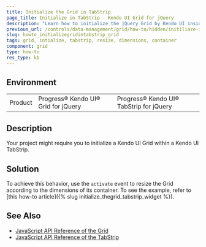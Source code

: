 ```yaml
---
title: Initialize the Grid in TabStrip
page_title: Initialize in TabStrip - Kendo UI Grid for jQuery
description: "Learn how to initialize the jQuery Grid by Kendo UI inside a TabStrip widget by resizing it according to the dimensions of its container."
previous_url: /controls/data-management/grid/how-to/hidden/initiliaze-in-tabstrip
slug: howto_initializegridintabstrip_grid
tags: grid, intialize, tabstrip, resize, dimensions, container
component: grid
type: how-to
res_type: kb
---
```


## Environment

<table>
 <tr>
  <td>Product</td>
  <td>Progress® Kendo UI® Grid for jQuery</td>
  <td>Progress® Kendo UI® TabStrip for jQuery</td>
 </tr>
</table>

## Description

Your project might require you to initialize a Kendo UI Grid within a Kendo UI TabStrip.

## Solution

To achieve this behavior, use the `activate` event to resize the Grid according to the dimensions of its container. To see the example, refer to [this how-to article]({% slug initialize_thegrid_tabstrip_widget %}).

## See Also

* [JavaScript API Reference of the Grid](/api/javascript/ui/grid)
* [JavaScript API Reference of the TabStrip](/api/javascript/ui/tabstrip)

